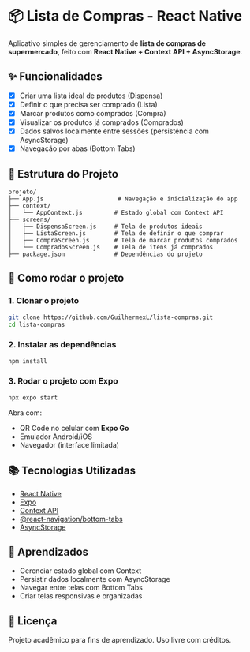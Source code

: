 # 📦 Lista de Compras - React Native

Aplicativo simples de gerenciamento de **lista de compras de supermercado**, feito com **React Native + Context API + AsyncStorage**.

## ✨ Funcionalidades

- [x] Criar uma lista ideal de produtos (Dispensa)
- [x] Definir o que precisa ser comprado (Lista)
- [x] Marcar produtos como comprados (Compra)
- [x] Visualizar os produtos já comprados (Comprados)
- [x] Dados salvos localmente entre sessões (persistência com AsyncStorage)
- [x] Navegação por abas (Bottom Tabs)

## 🧱 Estrutura do Projeto

```
projeto/
├── App.js                     # Navegação e inicialização do app
├── context/
│   └── AppContext.js         # Estado global com Context API
├── screens/
│   ├── DispensaScreen.js     # Tela de produtos ideais
│   ├── ListaScreen.js        # Tela de definir o que comprar
│   ├── CompraScreen.js       # Tela de marcar produtos comprados
│   └── CompradosScreen.js    # Tela de itens já comprados
├── package.json              # Dependências do projeto

````
## 🚀 Como rodar o projeto

### 1. Clonar o projeto

```bash
git clone https://github.com/GuilhermexL/lista-compras.git
cd lista-compras
````

### 2. Instalar as dependências

```bash
npm install
```

### 3. Rodar o projeto com Expo

```bash
npx expo start
```

Abra com:

* QR Code no celular com **Expo Go**
* Emulador Android/iOS
* Navegador (interface limitada)

## 📚 Tecnologias Utilizadas

* [React Native](https://reactnative.dev/)
* [Expo](https://expo.dev/)
* [Context API](https://reactjs.org/docs/context.html)
* [@react-navigation/bottom-tabs](https://reactnavigation.org/)
* [AsyncStorage](https://react-native-async-storage.github.io/async-storage/)

## 🧠 Aprendizados

* Gerenciar estado global com Context
* Persistir dados localmente com AsyncStorage
* Navegar entre telas com Bottom Tabs
* Criar telas responsivas e organizadas

## 🔖 Licença

Projeto acadêmico para fins de aprendizado. Uso livre com créditos.